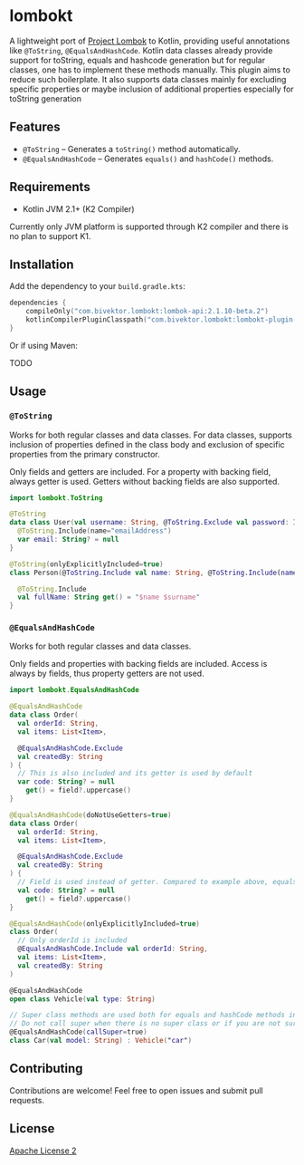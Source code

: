 # lombokt

A lightweight port of [Project Lombok](https://projectlombok.org/) to Kotlin, providing useful annotations like `@ToString`, `@EqualsAndHashCode`.
Kotlin data classes already provide support for toString, equals and hashcode generation but for regular classes, one has to implement these methods manually. This plugin aims to reduce such boilerplate.
It also supports data classes mainly for excluding specific properties or maybe inclusion of additional properties especially for toString generation

## Features

- `@ToString` – Generates a `toString()` method automatically.
- `@EqualsAndHashCode` – Generates `equals()` and `hashCode()` methods.

## Requirements

- Kotlin JVM 2.1+ (K2 Compiler)

Currently only JVM platform is supported through K2 compiler and there is no plan to support K1.

## Installation

Add the dependency to your `build.gradle.kts`:

```kotlin
dependencies {
    compileOnly("com.bivektor.lombokt:lombok-api:2.1.10-beta.2")
    kotlinCompilerPluginClasspath("com.bivektor.lombokt:lombokt-plugin:2.1.10-beta.2")
}
```

Or if using Maven:

TODO

## Usage

### `@ToString`

Works for both regular classes and data classes.
For data classes, supports inclusion of properties defined in the class body and exclusion of specific properties
from the primary constructor.

Only fields and getters are included. For a property with backing field, always getter is used.
Getters without backing fields are also supported.

```kotlin
import lombokt.ToString

@ToString
data class User(val username: String, @ToString.Exclude val password: Int) {
  @ToString.Include(name="emailAddress")
  var email: String? = null
}

@ToString(onlyExplicitlyIncluded=true)
class Person(@ToString.Include val name: String, @ToString.Include(name="custom") private val surname: String) {

  @ToString.Include
  val fullName: String get() = "$name $surname"
}


```

### `@EqualsAndHashCode`

Works for both regular classes and data classes.

Only fields and properties with backing fields are included.
Access is always by fields, thus property getters are not used.

```kotlin
import lombokt.EqualsAndHashCode

@EqualsAndHashCode
data class Order(
  val orderId: String,
  val items: List<Item>,

  @EqualsAndHashCode.Exclude
  val createdBy: String
) {
  // This is also included and its getter is used by default
  var code: String? = null
    get() = field?.uppercase()
}

@EqualsAndHashCode(doNotUseGetters=true)
data class Order(
  val orderId: String,
  val items: List<Item>,

  @EqualsAndHashCode.Exclude
  val createdBy: String
) {
  // Field is used instead of getter. Compared to example above, equals is not affected but hashcode is
  val code: String? = null
    get() = field?.uppercase()
}

@EqualsAndHashCode(onlyExplicitlyIncluded=true)
class Order(
  // Only orderId is included
  @EqualsAndHashCode.Include val orderId: String,
  val items: List<Item>,
  val createdBy: String
)

@EqualsAndHashCode
open class Vehicle(val type: String)

// Super class methods are used both for equals and hashCode methods in addition to own properties
// Do not call super when there is no super class or if you are not sure super class handles equality correctly. See Lombok for more info
@EqualsAndHashCode(callSuper=true)
class Car(val model: String) : Vehicle("car")


```

## Contributing

Contributions are welcome! Feel free to open issues and submit pull requests.

## License

[Apache License 2](LICENSE)

